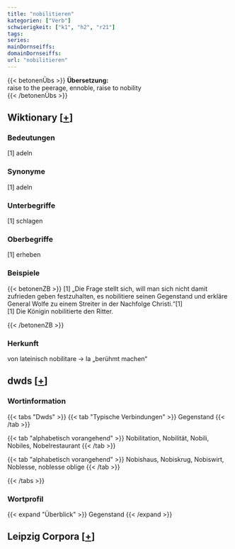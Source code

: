 ```yaml
---
title: "nobilitieren"
kategorien: ["Verb"]
schwierigkeit: ["k1", "h2", "r21"]
tags:
series:
mainDornseiffs:
domainDornseiffs:
url: "nobilitieren"
---
```


{{< betonenÜbs >}}
**Übersetzung:**  
raise to the peerage, ennoble, raise to nobility  
{{< /betonenÜbs >}}

## Wiktionary [[+](https://de.wiktionary.org/wiki/nobilitieren)]

### Bedeutungen
[1] adeln  

### Synonyme
[1] adeln  

### Unterbegriffe
[1] schlagen  

### Oberbegriffe
[1] erheben  

### Beispiele
{{< betonenZB >}}
[1] „Die Frage stellt sich, will man sich nicht damit zufrieden geben festzuhalten, es nobilitiere seinen Gegenstand und erkläre General Wolfe zu einem Streiter in der Nachfolge Christi.“[1]  
[1] Die Königin nobilitierte den Ritter.  

{{< /betonenZB >}}
### Herkunft
von lateinisch  nobilitare → la „berühmt machen“  



## dwds [[+](https://www.dwds.de/wb/nobilitieren)]

### Wortinformation
{{< tabs "Dwds" >}}
{{< tab "Typische Verbindungen" >}}
Gegenstand
{{< /tab >}}

{{< tab "alphabetisch vorangehend" >}}
Nobilitation, Nobilität, Nobili, Nobiles, Nobelrestaurant
{{< /tab >}}

{{< tab "alphabetisch vorangehend" >}}
Nobishaus, Nobiskrug, Nobiswirt, Noblesse, noblesse oblige
{{< /tab >}}

{{< /tabs >}}

### Wortprofil
{{< expand "Überblick" >}} Gegenstand {{< /expand >}}

## Leipzig Corpora [[+](https://corpora.uni-leipzig.de/en/res?word=nobilitieren&corpusId=deu_newscrawl-public_2018)]

